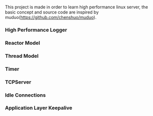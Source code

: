 This project is made in order to learn high performance linux server, the basic concept and source code are inspired by muduo(https://github.com/chenshuo/muduo).

### High Performance Logger

### Reactor Model

### Thread Model

### Timer

### TCPServer

### Idle Connections

### Application Layer Keepalive
